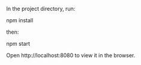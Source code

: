 In the project directory, run:

npm install

then:

npm start

Open http://localhost:8080 to view it in the browser.
